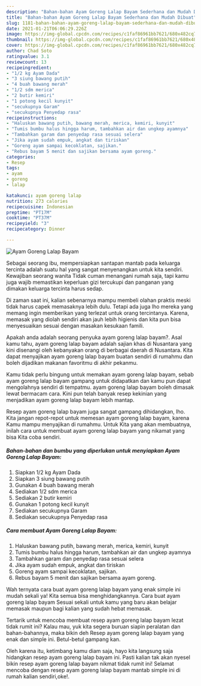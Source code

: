```yaml
---
description: "Bahan-bahan Ayam Goreng Lalap Bayam Sederhana dan Mudah Dibuat"
title: "Bahan-bahan Ayam Goreng Lalap Bayam Sederhana dan Mudah Dibuat"
slug: 1181-bahan-bahan-ayam-goreng-lalap-bayam-sederhana-dan-mudah-dibuat
date: 2021-01-21T06:06:29.226Z
image: https://img-global.cpcdn.com/recipes/c1faf86961bb7621/680x482cq70/ayam-goreng-lalap-bayam-foto-resep-utama.jpg
thumbnail: https://img-global.cpcdn.com/recipes/c1faf86961bb7621/680x482cq70/ayam-goreng-lalap-bayam-foto-resep-utama.jpg
cover: https://img-global.cpcdn.com/recipes/c1faf86961bb7621/680x482cq70/ayam-goreng-lalap-bayam-foto-resep-utama.jpg
author: Chad Soto
ratingvalue: 3.1
reviewcount: 13
recipeingredient:
- "1/2 kg Ayam Dada"
- "3 siung bawang putih"
- "4 buah bawang merah"
- "1/2 sdm merica"
- "2 butir kemiri"
- "1 potong kecil kunyit"
- "secukupnya Garam"
- "secukupnya Penyedap rasa"
recipeinstructions:
- "Haluskan bawang putih, bawang merah, merica, kemiri, kunyit"
- "Tumis bumbu halus hingga harum, tambahkan air dan ungkep ayamnya"
- "Tambahkan garam dan penyedap rasa sesuai selera"
- "Jika ayam sudah empuk, angkat dan tiriskan"
- "Goreng ayam sampai kecoklatan, sajikan."
- "Rebus bayam 5 menit dan sajikan bersama ayam goreng."
categories:
- Resep
tags:
- ayam
- goreng
- lalap

katakunci: ayam goreng lalap 
nutrition: 273 calories
recipecuisine: Indonesian
preptime: "PT17M"
cooktime: "PT37M"
recipeyield: "3"
recipecategory: Dinner

---
```



![Ayam Goreng Lalap Bayam](https://img-global.cpcdn.com/recipes/c1faf86961bb7621/680x482cq70/ayam-goreng-lalap-bayam-foto-resep-utama.jpg)

Sebagai seorang ibu, mempersiapkan santapan mantab pada keluarga tercinta adalah suatu hal yang sangat menyenangkan untuk kita sendiri. Kewajiban seorang  wanita Tidak cuman menangani rumah saja, tapi kamu juga wajib memastikan keperluan gizi tercukupi dan panganan yang dimakan keluarga tercinta harus sedap.

Di zaman  saat ini, kalian sebenarnya mampu membeli olahan praktis meski tidak harus capek memasaknya lebih dulu. Tetapi ada juga lho mereka yang memang ingin memberikan yang terlezat untuk orang tercintanya. Karena, memasak yang diolah sendiri akan jauh lebih higienis dan kita pun bisa menyesuaikan sesuai dengan masakan kesukaan famili. 



Apakah anda adalah seorang penyuka ayam goreng lalap bayam?. Asal kamu tahu, ayam goreng lalap bayam adalah sajian khas di Nusantara yang kini disenangi oleh kebanyakan orang di berbagai daerah di Nusantara. Kita dapat menyajikan ayam goreng lalap bayam buatan sendiri di rumahmu dan boleh dijadikan makanan favoritmu di akhir pekanmu.

Kamu tidak perlu bingung untuk memakan ayam goreng lalap bayam, sebab ayam goreng lalap bayam gampang untuk didapatkan dan kamu pun dapat mengolahnya sendiri di tempatmu. ayam goreng lalap bayam boleh dimasak lewat bermacam cara. Kini pun telah banyak resep kekinian yang menjadikan ayam goreng lalap bayam lebih mantap.

Resep ayam goreng lalap bayam juga sangat gampang dihidangkan, lho. Kita jangan repot-repot untuk memesan ayam goreng lalap bayam, karena Kamu mampu menyajikan di rumahmu. Untuk Kita yang akan membuatnya, inilah cara untuk membuat ayam goreng lalap bayam yang nikamat yang bisa Kita coba sendiri.

<!--inarticleads1-->

##### Bahan-bahan dan bumbu yang diperlukan untuk menyiapkan Ayam Goreng Lalap Bayam:

1. Siapkan 1/2 kg Ayam Dada
1. Siapkan 3 siung bawang putih
1. Gunakan 4 buah bawang merah
1. Sediakan 1/2 sdm merica
1. Sediakan 2 butir kemiri
1. Gunakan 1 potong kecil kunyit
1. Sediakan secukupnya Garam
1. Sediakan secukupnya Penyedap rasa




<!--inarticleads2-->

##### Cara membuat Ayam Goreng Lalap Bayam:

1. Haluskan bawang putih, bawang merah, merica, kemiri, kunyit
1. Tumis bumbu halus hingga harum, tambahkan air dan ungkep ayamnya
1. Tambahkan garam dan penyedap rasa sesuai selera
1. Jika ayam sudah empuk, angkat dan tiriskan
1. Goreng ayam sampai kecoklatan, sajikan.
1. Rebus bayam 5 menit dan sajikan bersama ayam goreng.




Wah ternyata cara buat ayam goreng lalap bayam yang enak simple ini mudah sekali ya! Kita semua bisa menghidangkannya. Cara buat ayam goreng lalap bayam Sesuai sekali untuk kamu yang baru akan belajar memasak maupun bagi kalian yang sudah hebat memasak.

Tertarik untuk mencoba membuat resep ayam goreng lalap bayam lezat tidak rumit ini? Kalau mau, yuk kita segera buruan siapin peralatan dan bahan-bahannya, maka bikin deh Resep ayam goreng lalap bayam yang enak dan simple ini. Betul-betul gampang kan. 

Oleh karena itu, ketimbang kamu diam saja, hayo kita langsung saja hidangkan resep ayam goreng lalap bayam ini. Pasti kalian tak akan nyesel bikin resep ayam goreng lalap bayam nikmat tidak rumit ini! Selamat mencoba dengan resep ayam goreng lalap bayam mantab simple ini di rumah kalian sendiri,oke!.

